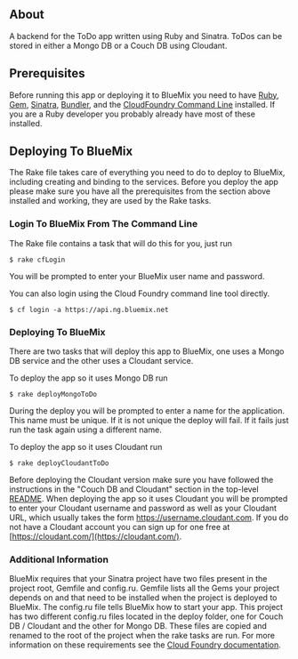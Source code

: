 ## About
A backend for the ToDo app written using Ruby and Sinatra.  ToDos can be stored 
in either a Mongo DB or a Couch DB using Cloudant.

## Prerequisites
Before running this app or deploying it to BlueMix you need to have 
[Ruby](https://www.ruby-lang.org), [Gem](http://rubygems.org/), [Sinatra](http://www.sinatrarb.com/), 
[Bundler](http://bundler.io/), and the [CloudFoundry Command Line](https://github.com/cloudfoundry/cli) 
installed.  If you are a Ruby developer you probably already have most of these installed.

## Deploying To BlueMix

The Rake file takes care of everything you need to do to deploy to BlueMix, including 
creating and binding to the services.  Before you deploy the app please make sure you have 
all the prerequisites from the section above installed and working, they are used by the 
Rake tasks.

### Login To BlueMix From The Command Line

The Rake file contains a task that will do this for you, just run

    $ rake cfLogin

You will be prompted to enter your BlueMix user name and password.

You can also login using the Cloud Foundry command line tool directly.

    $ cf login -a https://api.ng.bluemix.net

### Deploying To BlueMix

There are two tasks that will deploy this app to BlueMix, one uses a Mongo DB service and 
the other uses a Cloudant service.

To deploy the app so it uses Mongo DB run

    $ rake deployMongoToDo

During the deploy you will be prompted to enter a name for the application.  This name must be unique.
If it is not unique the deploy will fail.  If it fails just run the task again using a different name.

To deploy the app so it uses Cloudant run

    $ rake deployCloudantToDo

Before deploying the Cloudant version make sure you have followed the instructions in the "Couch DB
and Cloudant" section in the top-level [README](../README.md).  When deploying the app so it uses 
Cloudant you will be prompted to enter your Cloudant username and password as well as your Cloudant URL, 
which usually takes the form https://username.cloudant.com.  If you do not have a Cloudant account you 
can sign up for one free at [https://cloudant.com/](https://cloudant.com/).

### Additional Information

BlueMix requires that your Sinatra project have two files present in the project root, Gemfile
and config.ru.  Gemfile lists all the Gems your project depends on and that need to be installed
when the project is deployed to BlueMix.  The config.ru file tells BlueMix how to start your 
app.  This project has two different config.ru files located in the deploy folder, one for 
Couch DB / Cloudant and the other for Mongo DB.  These files are copied and renamed to the root
of the project when the rake tasks are run.  For more information on these requirements see
the [Cloud Foundry documentation](http://docs.cloudfoundry.org/devguide/deploy-apps/ruby-tips.html).